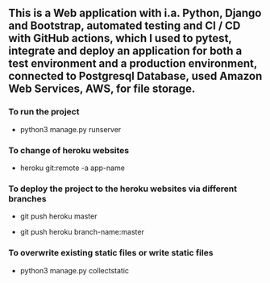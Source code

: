 ##  This is a Web application with i.a. Python, Django and Bootstrap, automated testing and CI / CD with GitHub actions, which I used to pytest, integrate and deploy an application for both a test environment and a production environment, connected to Postgresql Database, used Amazon Web Services, AWS, for file storage.


### To run the project

- python3 manage.py runserver

### To change of heroku websites

- heroku git:remote -a app-name
  
### To deploy the project to the heroku websites via different branches

- git push heroku master

- git push heroku branch-name:master    

### To overwrite existing static files or write static files

  - python3 manage.py collectstatic


  

  

